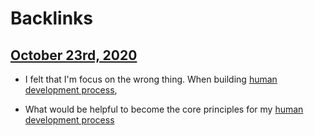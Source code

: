
# Backlinks
## [October 23rd, 2020](<October 23rd, 2020.md>)
- I felt that I'm focus on the wrong thing. When building [human development process](<human development process.md>),

- What would be helpful to become the core principles for my [human development process](<human development process.md>)

